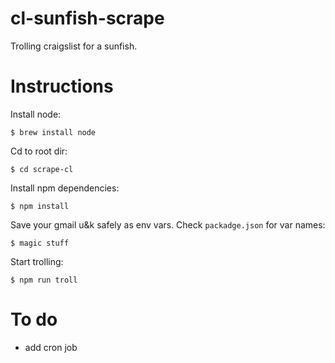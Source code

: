 # cl-sunfish-scrape
Trolling craigslist for a sunfish.

# Instructions

Install node:
```
$ brew install node
```

Cd to root dir:
```
$ cd scrape-cl
```

Install npm dependencies:
```
$ npm install
```

Save your gmail u&k safely as env vars. Check `packadge.json` for var names:
```
$ magic stuff
```

Start trolling:
```
$ npm run troll
```

# To do
- add cron job
